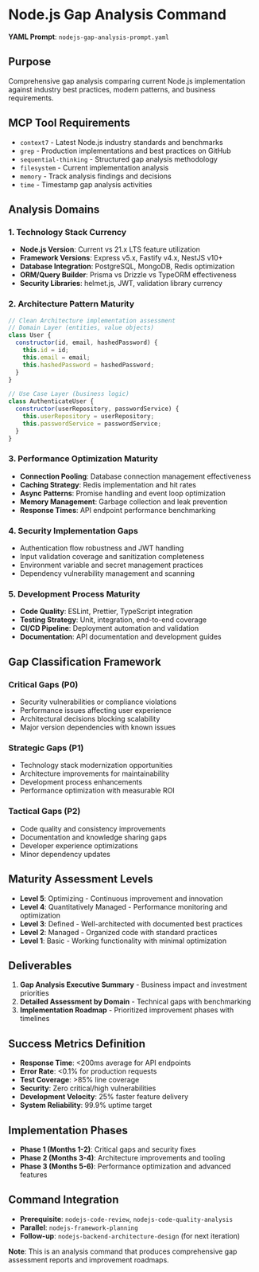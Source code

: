 # Node.js Gap Analysis Command

**YAML Prompt**: `nodejs-gap-analysis-prompt.yaml`

## Purpose
Comprehensive gap analysis comparing current Node.js implementation against industry best practices, modern patterns, and business requirements.

## MCP Tool Requirements
- `context7` - Latest Node.js industry standards and benchmarks
- `grep` - Production implementations and best practices on GitHub
- `sequential-thinking` - Structured gap analysis methodology
- `filesystem` - Current implementation analysis
- `memory` - Track analysis findings and decisions
- `time` - Timestamp gap analysis activities

## Analysis Domains

### 1. Technology Stack Currency
- **Node.js Version**: Current vs 21.x LTS feature utilization
- **Framework Versions**: Express v5.x, Fastify v4.x, NestJS v10+
- **Database Integration**: PostgreSQL, MongoDB, Redis optimization
- **ORM/Query Builder**: Prisma vs Drizzle vs TypeORM effectiveness
- **Security Libraries**: helmet.js, JWT, validation library currency

### 2. Architecture Pattern Maturity
```javascript
// Clean Architecture implementation assessment
// Domain Layer (entities, value objects)
class User {
  constructor(id, email, hashedPassword) {
    this.id = id;
    this.email = email;
    this.hashedPassword = hashedPassword;
  }
}

// Use Case Layer (business logic)
class AuthenticateUser {
  constructor(userRepository, passwordService) {
    this.userRepository = userRepository;
    this.passwordService = passwordService;
  }
}
```

### 3. Performance Optimization Maturity
- **Connection Pooling**: Database connection management effectiveness
- **Caching Strategy**: Redis implementation and hit rates
- **Async Patterns**: Promise handling and event loop optimization
- **Memory Management**: Garbage collection and leak prevention
- **Response Times**: API endpoint performance benchmarking

### 4. Security Implementation Gaps
- Authentication flow robustness and JWT handling
- Input validation coverage and sanitization completeness
- Environment variable and secret management practices
- Dependency vulnerability management and scanning

### 5. Development Process Maturity
- **Code Quality**: ESLint, Prettier, TypeScript integration
- **Testing Strategy**: Unit, integration, end-to-end coverage
- **CI/CD Pipeline**: Deployment automation and validation
- **Documentation**: API documentation and development guides

## Gap Classification Framework

### Critical Gaps (P0)
- Security vulnerabilities or compliance violations
- Performance issues affecting user experience
- Architectural decisions blocking scalability
- Major version dependencies with known issues

### Strategic Gaps (P1)
- Technology stack modernization opportunities
- Architecture improvements for maintainability
- Development process enhancements
- Performance optimization with measurable ROI

### Tactical Gaps (P2)
- Code quality and consistency improvements
- Documentation and knowledge sharing gaps
- Developer experience optimizations
- Minor dependency updates

## Maturity Assessment Levels
- **Level 5**: Optimizing - Continuous improvement and innovation
- **Level 4**: Quantitatively Managed - Performance monitoring and optimization
- **Level 3**: Defined - Well-architected with documented best practices
- **Level 2**: Managed - Organized code with standard practices
- **Level 1**: Basic - Working functionality with minimal optimization

## Deliverables
1. **Gap Analysis Executive Summary** - Business impact and investment priorities
2. **Detailed Assessment by Domain** - Technical gaps with benchmarking
3. **Implementation Roadmap** - Prioritized improvement phases with timelines

## Success Metrics Definition
- **Response Time**: <200ms average for API endpoints
- **Error Rate**: <0.1% for production requests
- **Test Coverage**: >85% line coverage
- **Security**: Zero critical/high vulnerabilities
- **Development Velocity**: 25% faster feature delivery
- **System Reliability**: 99.9% uptime target

## Implementation Phases
- **Phase 1 (Months 1-2)**: Critical gaps and security fixes
- **Phase 2 (Months 3-4)**: Architecture improvements and tooling
- **Phase 3 (Months 5-6)**: Performance optimization and advanced features

## Command Integration
- **Prerequisite**: `nodejs-code-review`, `nodejs-code-quality-analysis`
- **Parallel**: `nodejs-framework-planning`
- **Follow-up**: `nodejs-backend-architecture-design` (for next iteration)

**Note**: This is an analysis command that produces comprehensive gap assessment reports and improvement roadmaps.